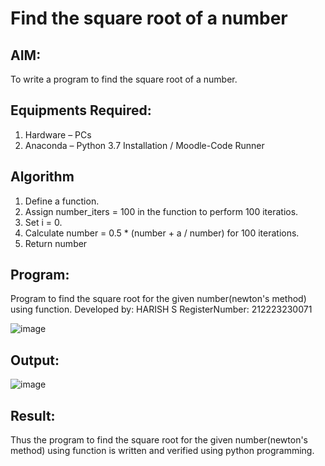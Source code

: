 # Find the square root of a number

## AIM:
To write a program to find the square root of a number.

## Equipments Required:
1. Hardware – PCs
2. Anaconda – Python 3.7 Installation / Moodle-Code Runner

## Algorithm
1. Define a function.
2. Assign number_iters = 100 in the function to perform 100 iteratios.
3. Set i = 0.
4. Calculate  number = 0.5 * (number + a / number) for 100 iterations.
5. Return number

## Program:

Program to find the square root for the given number(newton's method) using function.
Developed by: HARISH S
RegisterNumber: 212223230071 

![image](https://github.com/pirateharishs/Square-root-of-a-number/assets/166011385/eeeaa91f-ea99-4867-979d-fe61640b0cfe)

## Output:
![image](https://github.com/pirateharishs/Square-root-of-a-number/assets/166011385/aad2ae3c-9973-4bcb-9ed2-d4a1656e8b09)



## Result:
Thus the program to find the square root for the given number(newton's method) using function is written and verified using python programming.
